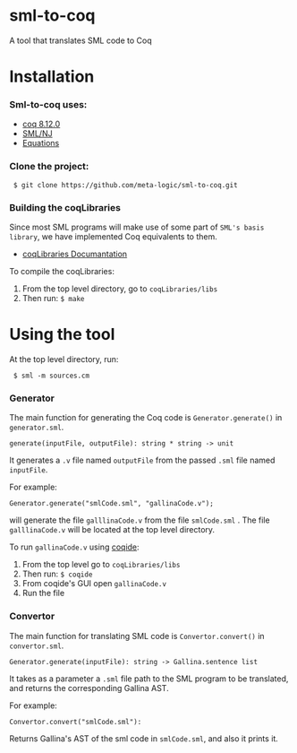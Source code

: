 # sml-to-coq
A tool that translates SML code to Coq

# Installation
### Sml-to-coq uses:
- [coq 8.12.0](https://coq.inria.fr/download)
- [SML/NJ](https://www.smlnj.org/)
- [Equations](https://github.com/mattam82/Coq-Equations)

### Clone the project:
```
 $ git clone https://github.com/meta-logic/sml-to-coq.git
```

### Building the coqLibraries
Since most SML programs will make use of some part of `SML's basis library`, we have implemented Coq equivalents to them.
- [coqLibraries Documantation](https://github.com/meta-logic/sml-to-coq/tree/sml-to-coq-with-hamlet/coqLibraries/doc)

To compile the coqLibraries:
1. From the top level directory, go to `coqLibraries/libs` 
2. Then run: ``` $ make ```

# Using the tool
At the top level directory, run:
```
 $ sml -m sources.cm
```

### Generator
The main function for generating the Coq code is `Generator.generate()` in `generator.sml`. 
``` 
generate(inputFile, outputFile): string * string -> unit
```
It generates a `.v` file named `outputFile` from the passed `.sml` file named `inputFile`.

For example:
```
Generator.generate("smlCode.sml", "gallinaCode.v"); 
```
will generate the file `galllinaCode.v` from the file `smlCode.sml` . The file  `galllinaCode.v` will be located at the top level directory.

To run `gallinaCode.v` using [coqide](https://coq.inria.fr/download):
1. From the top level go to `coqLibraries/libs`
2. Then run: ``` $ coqide ```
3. From coqide's GUI open `gallinaCode.v`
4. Run the file

### Convertor
The main function for translating SML code is `Convertor.convert()` in `convertor.sml`. 
```
Generator.generate(inputFile): string -> Gallina.sentence list
```
It takes as a parameter a `.sml` file path to the SML program to be translated, and returns the corresponding Gallina AST. 

For example:
```
Convertor.convert("smlCode.sml"): 
```
Returns Gallina's AST of the sml code in `smlCode.sml`, and also it prints it.